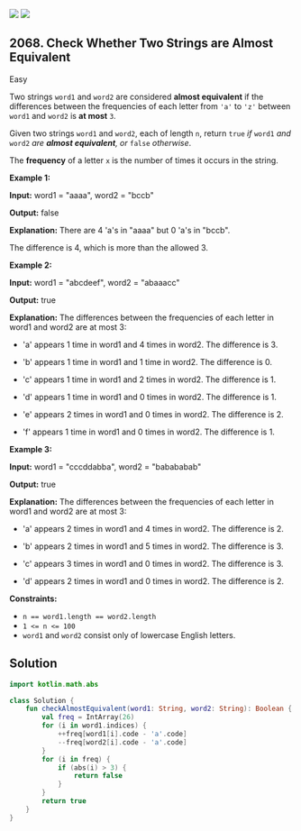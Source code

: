 [![](https://img.shields.io/github/stars/javadev/LeetCode-in-Kotlin?label=Stars&style=flat-square)](https://github.com/javadev/LeetCode-in-Kotlin)
[![](https://img.shields.io/github/forks/javadev/LeetCode-in-Kotlin?label=Fork%20me%20on%20GitHub%20&style=flat-square)](https://github.com/javadev/LeetCode-in-Kotlin/fork)

## 2068\. Check Whether Two Strings are Almost Equivalent

Easy

Two strings `word1` and `word2` are considered **almost equivalent** if the differences between the frequencies of each letter from `'a'` to `'z'` between `word1` and `word2` is **at most** `3`.

Given two strings `word1` and `word2`, each of length `n`, return `true` _if_ `word1` _and_ `word2` _are **almost equivalent**, or_ `false` _otherwise_.

The **frequency** of a letter `x` is the number of times it occurs in the string.

**Example 1:**

**Input:** word1 = "aaaa", word2 = "bccb"

**Output:** false

**Explanation:** There are 4 'a's in "aaaa" but 0 'a's in "bccb". 

The difference is 4, which is more than the allowed 3. 

**Example 2:**

**Input:** word1 = "abcdeef", word2 = "abaaacc"

**Output:** true

**Explanation:** The differences between the frequencies of each letter in word1 and word2 are at most 3:
 
- 'a' appears 1 time in word1 and 4 times in word2. The difference is 3.

- 'b' appears 1 time in word1 and 1 time in word2. The difference is 0.

- 'c' appears 1 time in word1 and 2 times in word2. The difference is 1.

- 'd' appears 1 time in word1 and 0 times in word2. The difference is 1.

- 'e' appears 2 times in word1 and 0 times in word2. The difference is 2.

- 'f' appears 1 time in word1 and 0 times in word2. The difference is 1. 

**Example 3:**

**Input:** word1 = "cccddabba", word2 = "babababab"

**Output:** true

**Explanation:** The differences between the frequencies of each letter in word1 and word2 are at most 3:

- 'a' appears 2 times in word1 and 4 times in word2. The difference is 2.

- 'b' appears 2 times in word1 and 5 times in word2. The difference is 3.

- 'c' appears 3 times in word1 and 0 times in word2. The difference is 3.

- 'd' appears 2 times in word1 and 0 times in word2. The difference is 2. 

**Constraints:**

*   `n == word1.length == word2.length`
*   `1 <= n <= 100`
*   `word1` and `word2` consist only of lowercase English letters.

## Solution

```kotlin
import kotlin.math.abs

class Solution {
    fun checkAlmostEquivalent(word1: String, word2: String): Boolean {
        val freq = IntArray(26)
        for (i in word1.indices) {
            ++freq[word1[i].code - 'a'.code]
            --freq[word2[i].code - 'a'.code]
        }
        for (i in freq) {
            if (abs(i) > 3) {
                return false
            }
        }
        return true
    }
}
```
